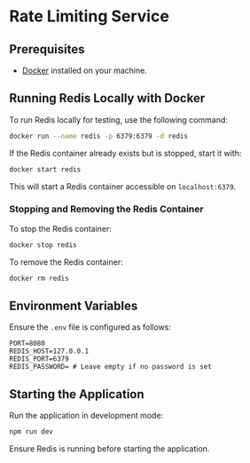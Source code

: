 # Rate Limiting Service

## Prerequisites
- [Docker](https://www.docker.com/) installed on your machine.

## Running Redis Locally with Docker
To run Redis locally for testing, use the following command:
```bash
docker run --name redis -p 6379:6379 -d redis
```

If the Redis container already exists but is stopped, start it with:
```bash
docker start redis
```

This will start a Redis container accessible on `localhost:6379`.

### Stopping and Removing the Redis Container
To stop the Redis container:
```bash
docker stop redis
```

To remove the Redis container:
```bash
docker rm redis
```

## Environment Variables
Ensure the `.env` file is configured as follows:
```properties
PORT=8080
REDIS_HOST=127.0.0.1
REDIS_PORT=6379
REDIS_PASSWORD= # Leave empty if no password is set
```

## Starting the Application
Run the application in development mode:
```bash
npm run dev
```

Ensure Redis is running before starting the application.
